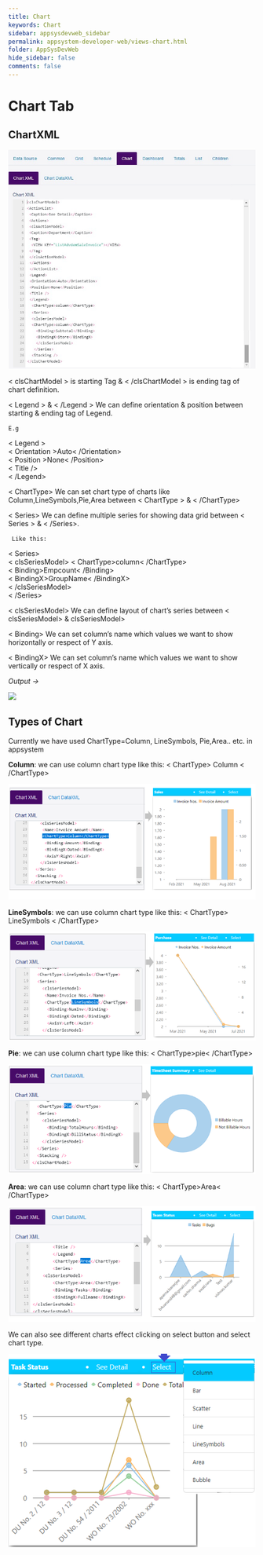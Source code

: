 ```yaml
---
title: Chart
keywords: Chart
sidebar: appsysdevweb_sidebar
permalink: appsystem-developer-web/views-chart.html
folder: AppSysDevWeb
hide_sidebar: false
comments: false
---
```


# Chart Tab

## ChartXML

![](/images/chartxmlweb.jpg)

< clsChartModel >  is starting Tag & < /clsChartModel >  is ending tag of chart definition.

< Legend >  & < /Legend >  We can define orientation & position between starting & ending tag of Legend.

    E.g
	 
< Legend >        
< Orientation >Auto< /Orientation>   
< Position >None< /Position>    
< Title />    
< /Legend>

    
< ChartType> We can set chart type of charts like Column,LineSymbols,Pie,Area between < ChartType >  & < /ChartType> 

< Series>   We can define multiple series for showing data grid between < Series > & < /Series>.   
    
     Like this: 
	 
< Series>      
< clsSeriesModel> 
< ChartType>column< /ChartType>      
< Binding>Empcount< /Binding>          
< BindingX>GroupName< /BindingX>     
< /clsSeriesModel>      
< /Series>   


< clsSeriesModel> We can define layout of chart’s series between < clsSeriesModel> & clsSeriesModel> 

< Binding> We can set column’s name which values we want to show horizontally or respect of Y axis.

< BindingX> We can set column’s name which values we want to show vertically or respect of X axis.
 
*Output ->*

![](/images/chartxmloutputweb.png)

## Types of Chart 

Currently we have used ChartType=Column, LineSymbols, Pie,Area.. etc. in appsystem

**Column**: we can use column chart type like this: < ChartType> Column < /ChartType>

![](/images/columnchartweb.png)

**LineSymbols**: we can use column chart type like this: < ChartType> LineSymbols < /ChartType>

![](/images/linechartweb.png)

**Pie**: we can use column chart type like this: < ChartType>pie< /ChartType>

![](/images/piechartweb.png)

**Area**: we can use column chart type like this: < ChartType>Area< /ChartType>

![](/images/areachartweb.png)

We can also see different charts effect clicking on select button and select chart type.

![](/images/chartselectionweb.png)


